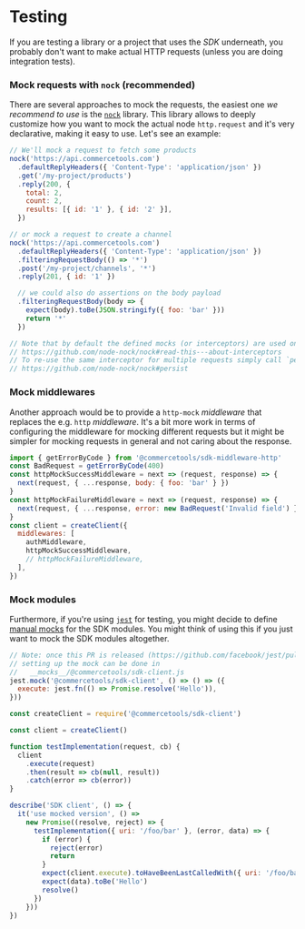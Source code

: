 # Testing

If you are testing a library or a project that uses the _SDK_ underneath, you probably don't want to make actual HTTP requests (unless you are doing integration tests).

### Mock requests with `nock` (recommended)

There are several approaches to mock the requests, the easiest one _we recommend to use_ is the [`nock`](https://github.com/node-nock/nock) library.
This library allows to deeply customize how you want to mock the actual node `http.request` and it's very declarative, making it easy to use. Let's see an example:

```js
// We'll mock a request to fetch some products
nock('https://api.commercetools.com')
  .defaultReplyHeaders({ 'Content-Type': 'application/json' })
  .get('/my-project/products')
  .reply(200, {
    total: 2,
    count: 2,
    results: [{ id: '1' }, { id: '2' }],
  })

// or mock a request to create a channel
nock('https://api.commercetools.com')
  .defaultReplyHeaders({ 'Content-Type': 'application/json' })
  .filteringRequestBody(() => '*')
  .post('/my-project/channels', '*')
  .reply(201, { id: '1' })

  // we could also do assertions on the body payload
  .filteringRequestBody(body => {
    expect(body).toBe(JSON.stringify({ foo: 'bar' }))
    return '*'
  })

// Note that by default the defined mocks (or interceptors) are used only once
// https://github.com/node-nock/nock#read-this---about-interceptors
// To re-use the same interceptor for multiple requests simply call `persist()`
// https://github.com/node-nock/nock#persist
```

### Mock middlewares

Another approach would be to provide a `http-mock` _middleware_ that replaces the e.g. `http` _middleware_. It's a bit more work in terms of configuring the middleware for mocking different requests but it might be simpler for mocking requests in general and not caring about the response.

```js
import { getErrorByCode } from '@commercetools/sdk-middleware-http'
const BadRequest = getErrorByCode(400)
const httpMockSuccessMiddleware = next => (request, response) => {
  next(request, { ...response, body: { foo: 'bar' } })
}
const httpMockFailureMiddleware = next => (request, response) => {
  next(request, { ...response, error: new BadRequest('Invalid field') })
}
const client = createClient({
  middlewares: [
    authMiddleware,
    httpMockSuccessMiddleware,
    // httpMockFailureMiddleware,
  ],
})
```

### Mock modules

Furthermore, if you're using [`jest`](https://github.com/facebook/jest) for testing, you might decide to define [manual mocks](http://facebook.github.io/jest/manual-mocks.html#content) for the SDK modules. You might think of using this if you just want to mock the SDK modules altogether.

```js
// Note: once this PR is released (https://github.com/facebook/jest/pull/2483),
// setting up the mock can be done in
//   __mocks__/@commercetools/sdk-client.js
jest.mock('@commercetools/sdk-client', () => () => ({
  execute: jest.fn(() => Promise.resolve('Hello')),
}))

const createClient = require('@commercetools/sdk-client')

const client = createClient()

function testImplementation(request, cb) {
  client
    .execute(request)
    .then(result => cb(null, result))
    .catch(error => cb(error))
}

describe('SDK client', () => {
  it('use mocked version', () =>
    new Promise((resolve, reject) => {
      testImplementation({ uri: '/foo/bar' }, (error, data) => {
        if (error) {
          reject(error)
          return
        }
        expect(client.execute).toHaveBeenLastCalledWith({ uri: '/foo/bar' })
        expect(data).toBe('Hello')
        resolve()
      })
    }))
})
```
